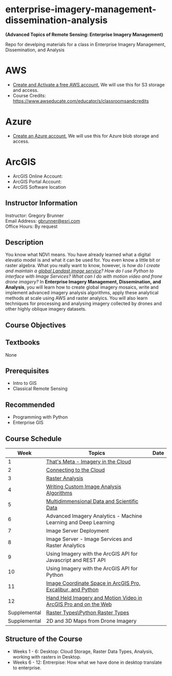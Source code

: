# enterprise-imagery-management-dissemination-analysis

**(Advanced Topics of Remote Sensing: Enterprise Imagery Management)**

Repo for develping materials for a class in Enterprise Imagery Management, Dissemination, and Analysis

# AWS
- [Create and Activate a free AWS account.](https://aws.amazon.com/premiumsupport/knowledge-center/create-and-activate-aws-account/) We will use this for S3 storage and access. 
- Course Credits: https://www.awseducate.com/educator/s/classroomsandcredits

# Azure
- [Create an Azure account.](https://azure.microsoft.com/en-us/free) We will use this for Azure blob storage and access.

# ArcGIS
- ArcGIS Online Account:
- ArcGIS Portal Account:
- ArcGIS Software location

## Instructor Information
Instructor:	Gregory Brunner  
Email Address:	gbrunner@esri.com  
Office Hours:	By request  

## Description
You know what NDVI means. You have already learned what a digital elevatio model is and what it can be used for. You even know a little bit or raster algebra. What you really want to know, however, is *how do I create and maintain a [global Landast image service](https://aws.amazon.com/earth/)?*  *How do I use Python to interface with Image Services?* *What can I do with motion video and frone drone imagery?*  In **Enterprise Imagery Management, Dissemination, and Analysis**, you will learn how to create global imagery mosaics, write and implement advanced imagery analysis algorithms, apply these analytical methods at scale using AWS and raster analyics. You will also learn techniques for processing and analysing imagery collected by drones and other highly oblique imagery datasets.

## Course Objectives

## Textbooks
None

## Prerequisites
- Intro to GIS 
- Classical Remote Sensing

## Recommended
- Programming with Python
- Enterprise GIS

## Course Schedule
| Week    | Topics | Date |
|---------|--------| ---- |
| 1    | [That's Meta - Imagery in the Cloud](https://github.com/gbrunner/developing-with-imagery/blob/master/Week%201/README.md) |
| 2    | [Connecting to the Cloud](https://github.com/gbrunner/developing-with-imagery/blob/master/Week%202/README.md) |
| 3    | [Raster Analysis](https://github.com/gbrunner/developing-with-imagery/blob/master/Week%203/README.md) |
| 4    | [Writing Custom Image Analysis Algorithms](https://github.com/gbrunner/developing-with-imagery/blob/master/Week%204/README.md) |
| 5    | [Multidimmensional Data and Scientific Data](https://github.com/gbrunner/developing-with-imagery/blob/master/Week%205/README.md) |
| 6    | Advanced Imagery Analytics - Machine Learning and Deep Learning |
| 7    | Image Server Deployment |
| 8    | Image Server - Image Services and Raster Analytics |
| 9    | Using Imagery with the ArcGIS API for Javascript and REST API |
| 10   | Using Imagery with the ArcGIS API for Python |
| 11   | [Image Coordinate Space in ArcGIS Pro, Excalibur, and Python](https://github.com/gbrunner/developing-with-imagery/blob/master/Week%2011/README.md) |
| 12   | [Hand Held Imagery and Motion Video in ArcGIS Pro and on the Web](https://github.com/gbrunner/developing-with-imagery/blob/master/Week%2012/README.md) |
| Supplemental  | [Raster Types\Python Raster Types](https://github.com/gbrunner/developing-with-imagery/blob/master/Supplemental/RasterTypes/README.md) |
| Supplemental  | 2D and 3D Maps from Drone Imagery |  


## Structure of the Course
- Weeks 1 - 6: Desktop: Cloud Storage, Raster Data Types, Analysis, working with rasters in Desktop.
- Weeks 6 - 12: Entrerpise: How what we have done in desktop translate to enterprise.
